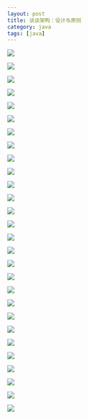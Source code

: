 ```yaml
---
layout: post
title: 谈谈架构：设计与原则
category: java
tags: [java]
---
```


![](https://ziyekudeng.github.io/assets/images/2019/0114/DesignAndPrinciples/1.jpg)

![](https://ziyekudeng.github.io/assets/images/2019/0114/DesignAndPrinciples/2.jpg)

![](https://ziyekudeng.github.io/assets/images/2019/0114/DesignAndPrinciples/3.jpg)

![](https://ziyekudeng.github.io/assets/images/2019/0114/DesignAndPrinciples/4.jpg)

![](https://ziyekudeng.github.io/assets/images/2019/0114/DesignAndPrinciples/5.jpg)

![](https://ziyekudeng.github.io/assets/images/2019/0114/DesignAndPrinciples/6.jpg)

![](https://ziyekudeng.github.io/assets/images/2019/0114/DesignAndPrinciples/7.jpg)

![](https://ziyekudeng.github.io/assets/images/2019/0114/DesignAndPrinciples/8.jpg)

![](https://ziyekudeng.github.io/assets/images/2019/0114/DesignAndPrinciples/9.jpg)

![](https://ziyekudeng.github.io/assets/images/2019/0114/DesignAndPrinciples/10.jpg)

![](https://ziyekudeng.github.io/assets/images/2019/0114/DesignAndPrinciples/11.jpg)

![](https://ziyekudeng.github.io/assets/images/2019/0114/DesignAndPrinciples/12.jpg)

![](https://ziyekudeng.github.io/assets/images/2019/0114/DesignAndPrinciples/13.jpg)

![](https://ziyekudeng.github.io/assets/images/2019/0114/DesignAndPrinciples/14.jpg)

![](https://ziyekudeng.github.io/assets/images/2019/0114/DesignAndPrinciples/15.jpg)

![](https://ziyekudeng.github.io/assets/images/2019/0114/DesignAndPrinciples/16.jpg)

![](https://ziyekudeng.github.io/assets/images/2019/0114/DesignAndPrinciples/17.jpg)

![](https://ziyekudeng.github.io/assets/images/2019/0114/DesignAndPrinciples/18.jpg)

![](https://ziyekudeng.github.io/assets/images/2019/0114/DesignAndPrinciples/19.jpg)

![](https://ziyekudeng.github.io/assets/images/2019/0114/DesignAndPrinciples/20.jpg)

![](https://ziyekudeng.github.io/assets/images/2019/0114/DesignAndPrinciples/21.jpg)

![](https://ziyekudeng.github.io/assets/images/2019/0114/DesignAndPrinciples/22.jpg)

![](https://ziyekudeng.github.io/assets/images/2019/0114/DesignAndPrinciples/23.jpg)

![](https://ziyekudeng.github.io/assets/images/2019/0114/DesignAndPrinciples/24.jpg)

![](https://ziyekudeng.github.io/assets/images/2019/0114/DesignAndPrinciples/25.jpg)

![](https://ziyekudeng.github.io/assets/images/2019/0114/DesignAndPrinciples/26.jpg)

![](https://ziyekudeng.github.io/assets/images/2019/0114/DesignAndPrinciples/27.jpg)

![](https://ziyekudeng.github.io/assets/images/2019/0114/DesignAndPrinciples/28.jpg)
